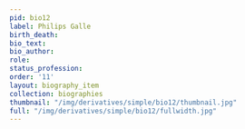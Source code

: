 ```yaml
---
pid: bio12
label: Philips Galle
birth_death:
bio_text:
bio_author:
role:
status_profession:
order: '11'
layout: biography_item
collection: biographies
thumbnail: "/img/derivatives/simple/bio12/thumbnail.jpg"
full: "/img/derivatives/simple/bio12/fullwidth.jpg"
---
```

